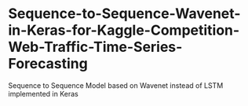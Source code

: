 # Sequence-to-Sequence-Wavenet-in-Keras-for-Kaggle-Competition-Web-Traffic-Time-Series-Forecasting
Sequence to Sequence Model based on Wavenet instead of LSTM implemented in Keras
